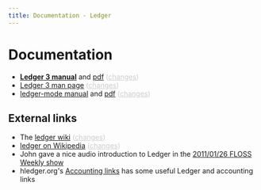 ```yaml
---
title: Documentation - Ledger
---
```


# Documentation

<style>
.dim, .dim a:link, .dim a:visited { color:#ccc; }
</style>

* <b><a href="doc/ledger3.html">Ledger 3 manual</a></b> and <a href="doc/ledger3.pdf">pdf</a> <span class="dim">(<a href="https://git.ledger-cli.org/ledger/commits/master/doc/ledger3.texi">changes</a>)
* <a href="doc/ledger.1.html">Ledger 3 man page</a> <span class="dim">(<a href="https://git.ledger-cli.org/ledger/commits/master/doc/ledger.1">changes</a>)
* <a href="doc/ledger-mode.html">ledger-mode manual</a> and <a href="doc/ledger-mode.pdf">pdf</a> <span class="dim">(<a href="https://git.ledger-cli.org/ledger-mode/commits/master/doc/ledger-mode.texi">changes</a>)

## External links

* The [ledger wiki](https://wiki.ledger-cli.org)
 <span class=dim> ([changes](https://wiki.ledger-cli.org/_history)) </span>
* [ledger on Wikipedia](https://en.wikipedia.org/wiki/Ledger_%28software%29)
 <span class=dim> ([changes](https://en.wikipedia.org/w/index.php?title=Ledger_%28software%29&action=history)) </span>
* John gave a nice audio introduction to Ledger in the [2011/01/26 FLOSS Weekly show](https://twit.tv/floss150)
* hledger.org's [Accounting links](https://hledger.org/accounting.html#accounting-links) has some useful Ledger and accounting links
